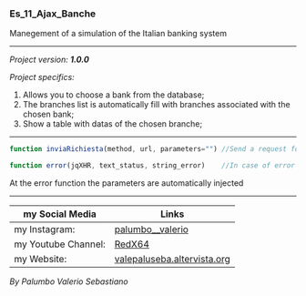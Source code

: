 ### Es_11_Ajax_Banche 

Manegement of a simulation of the Italian banking system

--------------------------------
*Project version: __1.0.0__*

*Project specifics:*
1. Allows you to choose a bank from the database;
2. The branches list is automatically fill with branches associated with the chosen bank;
3. Show a table with datas of the chosen branche;

--------------------------------

```javascript
function inviaRichiesta(method, url, parameters="") //Send a request for ajax
```
```javascript
function error(jqXHR, text_status, string_error)    //In case of error it returns the type
```

At the error function the parameters are automatically injected

--------------------------------

my Social Media | Links
------------- | ------------------------------------------------------------------
my Instagram: | [palumbo__valerio](https://www.instagram.com/palumbo__valerio/)
my Youtube Channel: | [RedX64](https://www.youtube.com/channel/UCWOLxDm6jrNPUvrkjsRmscg?view_as=subscriber)
my Website: | [valepaluseba.altervista.org](https://valepaluseba.altervista.org/)

*By Palumbo Valerio Sebastiano*

